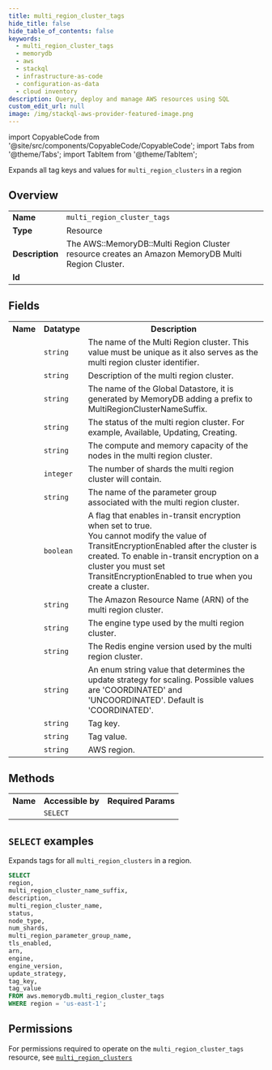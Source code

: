 ```yaml
---
title: multi_region_cluster_tags
hide_title: false
hide_table_of_contents: false
keywords:
  - multi_region_cluster_tags
  - memorydb
  - aws
  - stackql
  - infrastructure-as-code
  - configuration-as-data
  - cloud inventory
description: Query, deploy and manage AWS resources using SQL
custom_edit_url: null
image: /img/stackql-aws-provider-featured-image.png
---
```


import CopyableCode from '@site/src/components/CopyableCode/CopyableCode';
import Tabs from '@theme/Tabs';
import TabItem from '@theme/TabItem';

Expands all tag keys and values for <code>multi_region_clusters</code> in a region

## Overview
<table>
<tbody>
<tr><td><b>Name</b></td><td><code>multi_region_cluster_tags</code></td></tr>
<tr><td><b>Type</b></td><td>Resource</td></tr>
<tr><td><b>Description</b></td><td>The AWS::MemoryDB::Multi Region Cluster resource creates an Amazon MemoryDB Multi Region Cluster.</td></tr>
<tr><td><b>Id</b></td><td><CopyableCode code="aws.memorydb.multi_region_cluster_tags" /></td></tr>
</tbody>
</table>

## Fields
<table>
<tbody>
<tr><th>Name</th><th>Datatype</th><th>Description</th></tr><tr><td><CopyableCode code="multi_region_cluster_name_suffix" /></td><td><code>string</code></td><td>The name of the Multi Region cluster. This value must be unique as it also serves as the multi region cluster identifier.</td></tr>
<tr><td><CopyableCode code="description" /></td><td><code>string</code></td><td>Description of the multi region cluster.</td></tr>
<tr><td><CopyableCode code="multi_region_cluster_name" /></td><td><code>string</code></td><td>The name of the Global Datastore, it is generated by MemoryDB adding a prefix to MultiRegionClusterNameSuffix.</td></tr>
<tr><td><CopyableCode code="status" /></td><td><code>string</code></td><td>The status of the multi region cluster. For example, Available, Updating, Creating.</td></tr>
<tr><td><CopyableCode code="node_type" /></td><td><code>string</code></td><td>The compute and memory capacity of the nodes in the multi region cluster.</td></tr>
<tr><td><CopyableCode code="num_shards" /></td><td><code>integer</code></td><td>The number of shards the multi region cluster will contain.</td></tr>
<tr><td><CopyableCode code="multi_region_parameter_group_name" /></td><td><code>string</code></td><td>The name of the parameter group associated with the multi region cluster.</td></tr>
<tr><td><CopyableCode code="tls_enabled" /></td><td><code>boolean</code></td><td>A flag that enables in-transit encryption when set to true.<br />You cannot modify the value of TransitEncryptionEnabled after the cluster is created. To enable in-transit encryption on a cluster you must set TransitEncryptionEnabled to true when you create a cluster.</td></tr>
<tr><td><CopyableCode code="arn" /></td><td><code>string</code></td><td>The Amazon Resource Name (ARN) of the multi region cluster.</td></tr>
<tr><td><CopyableCode code="engine" /></td><td><code>string</code></td><td>The engine type used by the multi region cluster.</td></tr>
<tr><td><CopyableCode code="engine_version" /></td><td><code>string</code></td><td>The Redis engine version used by the multi region cluster.</td></tr>
<tr><td><CopyableCode code="update_strategy" /></td><td><code>string</code></td><td>An enum string value that determines the update strategy for scaling. Possible values are 'COORDINATED' and 'UNCOORDINATED'. Default is 'COORDINATED'.</td></tr>
<tr><td><CopyableCode code="tag_key" /></td><td><code>string</code></td><td>Tag key.</td></tr>
<tr><td><CopyableCode code="tag_value" /></td><td><code>string</code></td><td>Tag value.</td></tr>
<tr><td><CopyableCode code="region" /></td><td><code>string</code></td><td>AWS region.</td></tr>
</tbody>
</table>

## Methods

<table>
<tbody>
  <tr>
    <th>Name</th>
    <th>Accessible by</th>
    <th>Required Params</th>
  </tr>
  <tr>
    <td><CopyableCode code="list_resources" /></td>
    <td><code>SELECT</code></td>
    <td><CopyableCode code="region" /></td>
  </tr>
</tbody>
</table>

## `SELECT` examples
Expands tags for all <code>multi_region_clusters</code> in a region.
```sql
SELECT
region,
multi_region_cluster_name_suffix,
description,
multi_region_cluster_name,
status,
node_type,
num_shards,
multi_region_parameter_group_name,
tls_enabled,
arn,
engine,
engine_version,
update_strategy,
tag_key,
tag_value
FROM aws.memorydb.multi_region_cluster_tags
WHERE region = 'us-east-1';
```


## Permissions

For permissions required to operate on the <code>multi_region_cluster_tags</code> resource, see <a href="/services/memorydb/multi_region_clusters/#permissions"><code>multi_region_clusters</code></a>

